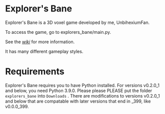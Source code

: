 # Explorer's Bane

Explorer's Bane is a 3D voxel game developed by me, UnbihexiumFan.

To access the game, go to explorers_bane/main.py.

See the [_wiki_](https://github.com/UnbihexiumFan/explorers-bane/wiki) for more information.

It has many different gameplay styles.

# Requirements

Explorer's Bane requires you to have Python installed. For versions v0.2.0_1 and below, you need Python 3.9.0. Please please PLEASE put the folder `explorers_bane` into `Downloads` . There are modifications to versions v0.2.0_1 and below that are compatable with later versions that end in \_399, like v0.0.0_399.
